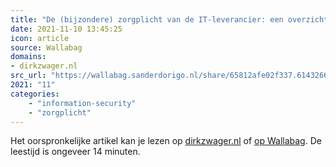 ```yaml
---
title: "De (bijzondere) zorgplicht van de IT-leverancier: een overzicht"
date: 2021-11-10 13:45:25
icon: article
source: Wallabag
domains:
- dirkzwager.nl
src_url: "https://wallabag.sanderdorigo.nl/share/65812afe02f337.61432661"
2021: "11"
categories:
    - "information-security"
    - "zorgplicht"
---
```

Het oorspronkelijke artikel kan je lezen op [dirkzwager.nl](https://www.dirkzwager.nl/kennis/artikelen/de-bijzondere-zorgplicht-van-de-it-leverancier-een-overzicht/) of [op Wallabag](https://wallabag.sanderdorigo.nl/share/65812afe02f337.61432661). De leestijd is ongeveer 14 minuten.